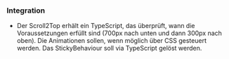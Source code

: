 ### Integration
 
 * Der Scroll2Top erhält ein TypeScript, das überprüft, wann die Voraussetzungen erfüllt sind (700px nach unten und dann 300px nach oben). Die Animationen sollen, wenn möglich über CSS gesteuert werden. Das StickyBehaviour soll via TypeScript gelöst werden.


